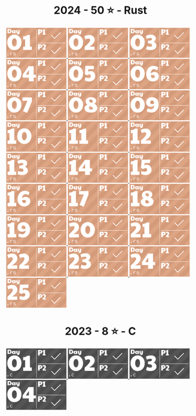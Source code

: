 <!-- AOC TILES BEGIN -->
<h1 align="center">
  2024 - 50 ⭐ - Rust
</h1>
<a href="2024/src/days/day01.rs">
  <img src=".aoc_tiles/tiles/2024/01.png" width="161px">
</a>
<a href="2024/src/days/day02.rs">
  <img src=".aoc_tiles/tiles/2024/02.png" width="161px">
</a>
<a href="2024/src/days/day03.rs">
  <img src=".aoc_tiles/tiles/2024/03.png" width="161px">
</a>
<a href="2024/src/days/day04.rs">
  <img src=".aoc_tiles/tiles/2024/04.png" width="161px">
</a>
<a href="2024/src/days/day05.rs">
  <img src=".aoc_tiles/tiles/2024/05.png" width="161px">
</a>
<a href="2024/src/days/day06.rs">
  <img src=".aoc_tiles/tiles/2024/06.png" width="161px">
</a>
<a href="2024/src/days/day07.rs">
  <img src=".aoc_tiles/tiles/2024/07.png" width="161px">
</a>
<a href="2024/src/days/day08.rs">
  <img src=".aoc_tiles/tiles/2024/08.png" width="161px">
</a>
<a href="2024/src/days/day09.rs">
  <img src=".aoc_tiles/tiles/2024/09.png" width="161px">
</a>
<a href="2024/src/days/day10.rs">
  <img src=".aoc_tiles/tiles/2024/10.png" width="161px">
</a>
<a href="2024/src/days/day11.rs">
  <img src=".aoc_tiles/tiles/2024/11.png" width="161px">
</a>
<a href="2024/src/days/day12.rs">
  <img src=".aoc_tiles/tiles/2024/12.png" width="161px">
</a>
<a href="2024/src/days/day13.rs">
  <img src=".aoc_tiles/tiles/2024/13.png" width="161px">
</a>
<a href="2024/src/days/day14.rs">
  <img src=".aoc_tiles/tiles/2024/14.png" width="161px">
</a>
<a href="2024/src/days/day15.rs">
  <img src=".aoc_tiles/tiles/2024/15.png" width="161px">
</a>
<a href="2024/src/days/day16.rs">
  <img src=".aoc_tiles/tiles/2024/16.png" width="161px">
</a>
<a href="2024/src/days/day17.rs">
  <img src=".aoc_tiles/tiles/2024/17.png" width="161px">
</a>
<a href="2024/src/days/day18.rs">
  <img src=".aoc_tiles/tiles/2024/18.png" width="161px">
</a>
<a href="2024/src/days/day19.rs">
  <img src=".aoc_tiles/tiles/2024/19.png" width="161px">
</a>
<a href="2024/src/days/day20.rs">
  <img src=".aoc_tiles/tiles/2024/20.png" width="161px">
</a>
<a href="2024/src/days/day21.rs">
  <img src=".aoc_tiles/tiles/2024/21.png" width="161px">
</a>
<a href="2024/src/days/day22.rs">
  <img src=".aoc_tiles/tiles/2024/22.png" width="161px">
</a>
<a href="2024/src/days/day23.rs">
  <img src=".aoc_tiles/tiles/2024/23.png" width="161px">
</a>
<a href="2024/src/days/day24.rs">
  <img src=".aoc_tiles/tiles/2024/24.png" width="161px">
</a>
<a href="2024/src/days/day25.rs">
  <img src=".aoc_tiles/tiles/2024/25.png" width="161px">
</a>
<h1 align="center">
  2023 - 8 ⭐ - C
</h1>
<a href="2023/day01/part1.c">
  <img src=".aoc_tiles/tiles/2023/01.png" width="161px">
</a>
<a href="2023/day02/part1.c">
  <img src=".aoc_tiles/tiles/2023/02.png" width="161px">
</a>
<a href="2023/day03/part1.c">
  <img src=".aoc_tiles/tiles/2023/03.png" width="161px">
</a>
<a href="2023/day04/part1.c">
  <img src=".aoc_tiles/tiles/2023/04.png" width="161px">
</a>
<!-- AOC TILES END -->
